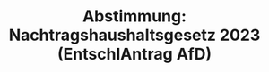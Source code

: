 ---
abstimmung:
  abstimmung: 3
  bundestagssitzung: 145
  datum: 15. Dezember 2023
  legislaturperiode: 20
categories:
- Todo
data:
- title: Abstimmungsergebnis 20231215_3.pdf
  url: /res/2025-btw/abstimmungsergebnisse/20231215_3.pdf
- title: Abstimmungsergebnis 20231215_3_xls.xlsx
  url: /res/2025-btw/abstimmungsergebnisse/20231215_3_xls.xlsx
- title: Abstimmungsergebnis 20231215_3_xls.csv
  url: /res/2025-btw/abstimmungsergebnisse_csv/20231215_3_xls.csv
documents:
- local: /res/2025-btw/drucksachen/2009500.pdf
  summary: '### Gesetzesentwurf der Bundesregierung: Nachtragshaushaltsgesetz 2023


    Dieser Gesetzesentwurf stellt einen Nachtrag zum Bundeshaushalt 2023 dar und beinhaltet
    Anpassungen aufgrund des Urteils des Bundesverfassungsgerichts zum Zweiten Nachtragshaushalt
    2021.  Er beinhaltet Korrekturen aufgrund der Nichtigkeit der damaligen Zuweisungen
    an den Klima- und Transformationsfonds und Anpassungen weiterer Sondervermögen.


    **Kernpunkte und Ziele:**


    * Anpassung des Wirtschaftsplans des Klima- und Transformationsfonds (KTF)

    * Anpassung des Wirtschaftsplans des Wirtschaftsstabilisierungsfonds (WSF)

    * Anpassung des Wirtschaftsplans des Sondervermögens Aufbauhilfe 2021

    * Sicherstellung der Finanzierung von Maßnahmen zur Abfederung der Energiekrise

    * Anpassung der Kreditaufnahme im Bundeshaushalt'
  title: Drucksache 20/9500
  url: https://dserver.bundestag.de/btd/20/095/2009500.pdf
- local: /res/2025-btw/drucksachen/2009600.pdf
  summary: '### Beschlussempfehlung und Bericht des Haushaltsausschusses


    Der Haushaltsausschuss empfiehlt die Annahme des Gesetzentwurfs der Bundesregierung
    über die Feststellung eines Nachtrags zum Bundeshaushaltsplan für das Haushaltsjahr
    2023. **Kernpunkte und Ziele:** Anpassung der Wirtschaftspläne des Klima- und
    Transformationsfonds, des Wirtschaftsstabilisierungsfonds Energie und des Sondervermögens
    „Aufbauhilfe 2021“ aufgrund des Urteils des Bundesverfassungsgerichts zum Zweiten
    Nachtragshaushaltsgesetz 2021; Sicherstellung der Finanzierung der Maßnahmen zur
    Bewältigung der Folgen des russischen Angriffskrieges gegen die Ukraine und der
    Flutkatastrophe 2021.

    '
  title: Drucksache 20/9600
  url: https://dserver.bundestag.de/btd/20/096/2009600.pdf
- local: /res/2025-btw/drucksachen/2009775.pdf
  summary: '### Entschließungsantrag der AfD-Fraktion


    Der Antrag der AfD-Fraktion kritisiert den Nachtragshaushalt 2023 als verfassungswidrig.  Er
    beanstandet die nachträgliche Erklärung einer Notsituation zur Umgehung der Schuldenbremse
    und die unzureichende Berücksichtigung von Sondervermögen in der Berechnung der
    Neuverschuldung.


    **Kernpunkte und Ziele:**


    * Feststellung der Verfassungswidrigkeit des Nachtragshaushalts 2023

    * Beanstandung der nachträglichen Erklärung einer Notsituation

    * Kritik an der unzureichenden Berücksichtigung von Sondervermögen bei der Neuverschuldung

    * Antrag auf Feststellung der Nichtigkeit des Nachtragshaushaltes beim Bundesverfassungsgericht


    '
  title: Drucksache 20/9775
  url: https://dserver.bundestag.de/btd/20/097/2009775.pdf
ergebnis:
  AfD:
    enthaltung: 0
    gesamt: 78
    ja: 64
    nein: 0
    nichtabgegeben: 14
    ungueltig: 0
  Bündnis 90/Die Grünen:
    enthaltung: 0
    gesamt: 118
    ja: 0
    nein: 105
    nichtabgegeben: 13
    ungueltig: 0
  CDU/CSU:
    enthaltung: 0
    gesamt: 196
    ja: 0
    nein: 164
    nichtabgegeben: 32
    ungueltig: 0
  FDP:
    enthaltung: 0
    gesamt: 92
    ja: 0
    nein: 83
    nichtabgegeben: 9
    ungueltig: 0
  Fraktionslos:
    enthaltung: 0
    gesamt: 44
    ja: 3
    nein: 31
    nichtabgegeben: 10
    ungueltig: 0
  SPD:
    enthaltung: 0
    gesamt: 206
    ja: 0
    nein: 187
    nichtabgegeben: 19
    ungueltig: 0
layout: abstimmung
links:
- title: Link zu bundestag.de
  url: https://www.bundestag.de/parlament/plenum/abstimmung/abstimmung?id=887
preview: 'Deutscher Bundestag


  145. Sitzung des Deutschen Bundestages

  am Freitag, 15. Dezember 2023


  Endgültiges Ergebnis der Namentlichen Abstimmung Nr. 3


  Entschließungsantrag der Abgeordneten Peter Boehringer, Marcus Bühl, Dr. Michael

  Espendiller, Ulrike Schielke-Ziesing, Wolfgang Wiehle, weiterer Abgeordneter und
  der

  Fraktion der AfD

  zu der dritten Beratung des Gesetzentwurfs der Bundesregierung

  Entwurf eines Gesetzes über die Feststellung eines Nachtrags zum Bundeshaushaltsplan
  für

  das Haushaltsjahr 2023 (Nachtragshaushaltsgesetz 2023)

  - Drucksachen 20/9500, 20/9600 und 20/9775 -'
tags:
- Todo
title: 'Abstimmung: Nachtragshaushaltsgesetz 2023 (EntschlAntrag AfD)'
---
